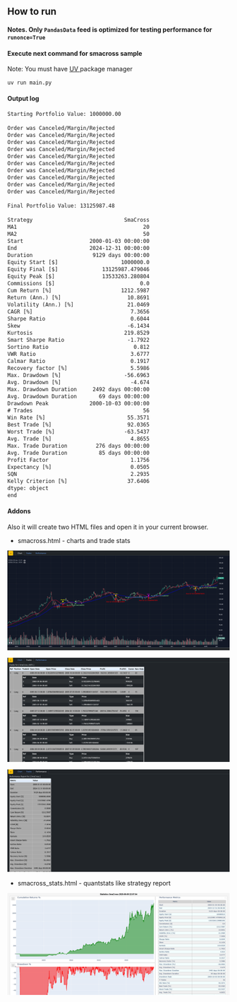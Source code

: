 ## How to run

#### Notes. Only `PandasData` feed is optimized for testing performance for `runonce=True`

#### Execute next command for smacross sample
Note: You must have [UV ](https://docs.astral.sh/uv/getting-started/installation/) package manager 
```
uv run main.py
```
#### Output log
```
Starting Portfolio Value: 1000000.00

Order was Canceled/Margin/Rejected
Order was Canceled/Margin/Rejected
Order was Canceled/Margin/Rejected
Order was Canceled/Margin/Rejected
Order was Canceled/Margin/Rejected
Order was Canceled/Margin/Rejected
Order was Canceled/Margin/Rejected
Order was Canceled/Margin/Rejected
Order was Canceled/Margin/Rejected
Order was Canceled/Margin/Rejected

Final Portfolio Value: 13125987.48

Strategy                             SmaCross
MA1                                        20
MA2                                        50
Start                     2000-01-03 00:00:00
End                       2024-12-31 00:00:00
Duration                   9129 days 00:00:00
Equity Start [$]                    1000000.0
Equity Final [$]              13125987.479046
Equity Peak [$]               13533263.280804
Commissions [$]                           0.0
Cum Return [%]                      1212.5987
Return (Ann.) [%]                     10.8691
Volatility (Ann.) [%]                 21.0469
CAGR [%]                               7.3656
Sharpe Ratio                           0.6044
Skew                                  -6.1434
Kurtosis                             219.8529
Smart Sharpe Ratio                    -1.7922
Sortino Ratio                           0.812
VWR Ratio                              3.6777
Calmar Ratio                           0.1917
Recovery factor [%]                    5.5986
Max. Drawdown [%]                    -56.6963
Avg. Drawdown [%]                      -4.674
Max. Drawdown Duration     2492 days 00:00:00
Avg. Drawdown Duration       69 days 00:00:00
Drawdown Peak             2000-10-03 00:00:00
# Trades                                   56
Win Rate [%]                          55.3571
Best Trade [%]                        92.0365
Worst Trade [%]                      -63.5437
Avg. Trade [%]                         4.8655
Max. Trade Duration         276 days 00:00:00
Avg. Trade Duration          85 days 00:00:00
Profit Factor                          1.1756
Expectancy [%]                         0.0505
SQN                                    2.2935
Kelly Criterion [%]                   37.6406
dtype: object
end
```
#### Addons
Also it will create two HTML files  and open it in your current browser.
- smacross.html  - charts and trade stats  

![chart1](https://raw.githubusercontent.com/smalinin/backtrader_next/master/examples/1_smacross/scr1.png)

![chart1](https://raw.githubusercontent.com/smalinin/backtrader_next/master/examples/1_smacross/scr2.png?raw=true)

![chart1](https://raw.githubusercontent.com/smalinin/backtrader_next/master/examples/1_smacross/scr3.png)

- smacross_stats.html - quantstats like strategy report

![chart1](https://raw.githubusercontent.com/smalinin/backtrader_next/master/examples/1_smacross/scr4.png)
